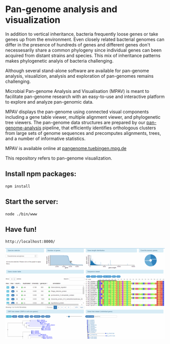 # Pan-genome analysis and visualization

In addition to vertical inheritance, bacteria frequently loose genes or take genes up from the environment. Even closely related bacterial genomes can differ in the presence of hundreds of genes and different genes don't necessesarily share a common phylogeny since individual genes can been acquired from distant strains and species.
This mix of inheritance patterns makes phylogenetic analyis of bacteria challenging.

Although several stand-alone software are available for pan-genome analysis, visualizion, analysis and exploration of pan-genomes remains challenging.

Microbial Pan-genome Analysis and Visualisation (MPAV) is meant to facilitate pan-genome research with an easy-to-use and interactive platform to explore and analyze pan-genomic data.

MPAV displays the pan-genome using connected visual components including a gene table viewer, multiple alignment viewer, and phylogenetic tree viewers. The pan-genome data structures are prepared by our [pan-genome-analysis](https://github.com/neherlab/pan-genome-analysis) pipeline, that efficiently identifies orthologous clusters from large sets of genome sequences and precomputes alignments, trees, and a number of informative statistics.

MPAV is available online at [pangenome.tuebingen.mpg.de](http://pangenome.tuebingen.mpg.de)

This repository refers to pan-genome visualization.
## Install npm packages:
```
npm install
```
## Start the server:
```
node ./bin/www
```
## Have fun!
```
http://localhost:8000/
```
![MPAV](/web-demo.gif)


